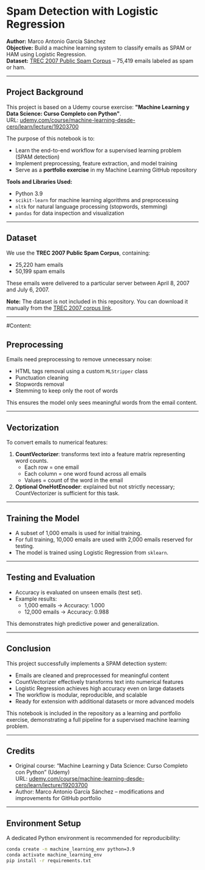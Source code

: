 # Spam Detection with Logistic Regression

**Author:** Marco Antonio García Sánchez  
**Objective:** Build a machine learning system to classify emails as SPAM or HAM using Logistic Regression.  
**Dataset:** [TREC 2007 Public Spam Corpus](http://plg.uwaterloo.ca/~gvcormac/trec07/) – 75,419 emails labeled as spam or ham.  

---

## Project Background

This project is based on a Udemy course exercise: **"Machine Learning y Data Science: Curso Completo con Python"**.  
URL: [udemy.com/course/machine-learning-desde-cero/learn/lecture/19203700](http://udemy.com/course/machine-learning-desde-cero/learn/lecture/19203700)  

The purpose of this notebook is to:

- Learn the end-to-end workflow for a supervised learning problem (SPAM detection)  
- Implement preprocessing, feature extraction, and model training  
- Serve as a **portfolio exercise** in my Machine Learning GitHub repository  

**Tools and Libraries Used:**

- Python 3.9  
- `scikit-learn` for machine learning algorithms and preprocessing  
- `nltk` for natural language processing (stopwords, stemming)  
- `pandas` for data inspection and visualization  

---

## Dataset

We use the **TREC 2007 Public Spam Corpus**, containing:

- 25,220 ham emails  
- 50,199 spam emails  

These emails were delivered to a particular server between April 8, 2007 and July 6, 2007.  

**Note:** The dataset is not included in this repository. You can download it manually from the [TREC 2007 corpus link](http://plg.uwaterloo.ca/~gvcormac/trec07/).

---
#Content:

## Preprocessing

Emails need preprocessing to remove unnecessary noise:  
- HTML tags removal using a custom `MLStripper` class  
- Punctuation cleaning  
- Stopwords removal  
- Stemming to keep only the root of words  

This ensures the model only sees meaningful words from the email content.

---

## Vectorization

To convert emails to numerical features:  
1. **CountVectorizer**: transforms text into a feature matrix representing word counts.  
   - Each row = one email  
   - Each column = one word found across all emails  
   - Values = count of the word in the email  
2. **Optional OneHotEncoder**: explained but not strictly necessary; CountVectorizer is sufficient for this task.

---

## Training the Model

- A subset of 1,000 emails is used for initial training.  
- For full training, 10,000 emails are used with 2,000 emails reserved for testing.  
- The model is trained using Logistic Regression from `sklearn`.

---

## Testing and Evaluation

- Accuracy is evaluated on unseen emails (test set).  
- Example results:  
  - 1,000 emails → Accuracy: 1.000  
  - 12,000 emails → Accuracy: 0.988  

This demonstrates high predictive power and generalization.

---

## Conclusion

This project successfully implements a SPAM detection system:  
- Emails are cleaned and preprocessed for meaningful content  
- CountVectorizer effectively transforms text into numerical features  
- Logistic Regression achieves high accuracy even on large datasets  
- The workflow is modular, reproducible, and scalable  
- Ready for extension with additional datasets or more advanced models  

This notebook is included in the repository as a learning and portfolio exercise, demonstrating a full pipeline for a supervised machine learning problem.

---

## Credits

- Original course: “Machine Learning y Data Science: Curso Completo con Python” (Udemy)  
  URL: [udemy.com/course/machine-learning-desde-cero/learn/lecture/19203700](https://www.udemy.com/course/machine-learning-desde-cero/learn/lecture/19203700)  
- Author: Marco Antonio García Sánchez – modifications and improvements for GitHub portfolio
---

## Environment Setup

A dedicated Python environment is recommended for reproducibility:

```bash
conda create -n machine_learning_env python=3.9
conda activate machine_learning_env
pip install -r requirements.txt

